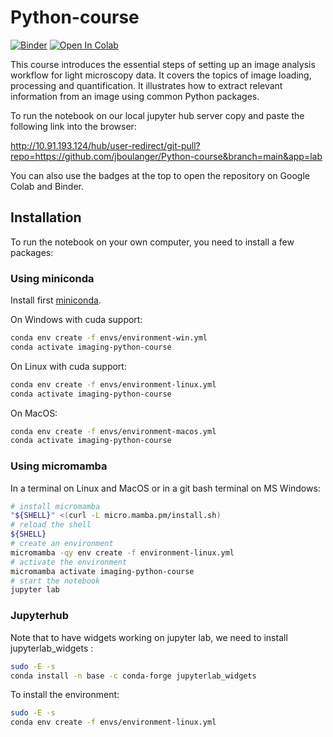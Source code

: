 # Python-course

[![Binder](https://mybinder.org/badge_logo.svg)](https://mybinder.org/v2/gh/jboulanger/Python-course/HEAD)
[![Open In Colab](https://colab.research.google.com/assets/colab-badge.svg)](https://colab.research.google.com/github/jboulanger/Python-course)

This course introduces the essential steps of setting up an image analysis workflow for light microscopy data. It covers the topics of image loading, processing and quantification. It illustrates how to extract relevant information from an image using common Python packages.

To run the notebook on our local jupyter hub server copy and paste the following link into the browser: 

http://10.91.193.124/hub/user-redirect/git-pull?repo=https://github.com/jboulanger/Python-course&branch=main&app=lab

You can also use the badges at the top to open the repository on Google Colab and Binder.


## Installation

To run the notebook on your own computer, you need to install a few packages:

### Using miniconda
Install first [miniconda](https://docs.anaconda.com/free/miniconda/miniconda-install/).

On Windows with cuda support:
```bash
conda env create -f envs/environment-win.yml
conda activate imaging-python-course
```

On Linux with cuda support:
```bash
conda env create -f envs/environment-linux.yml
conda activate imaging-python-course
```

On MacOS:
```bash
conda env create -f envs/environment-macos.yml
conda activate imaging-python-course
```

### Using micromamba
In a terminal on Linux and MacOS or in a git bash terminal on MS Windows:

```bash
# install micromamba
"${SHELL}" <(curl -L micro.mamba.pm/install.sh)
# reload the shell
${SHELL}
# create an environment
micromamba -qy env create -f environment-linux.yml
# activate the environment 
micromamba activate imaging-python-course
# start the notebook
jupyter lab 
```

### Jupyterhub

Note that to have widgets working on jupyter lab, we need to install jupyterlab_widgets :

```bash
sudo -E -s
conda install -n base -c conda-forge jupyterlab_widgets
```

To install the environment:
```bash
sudo -E -s
conda env create -f envs/environment-linux.yml
```